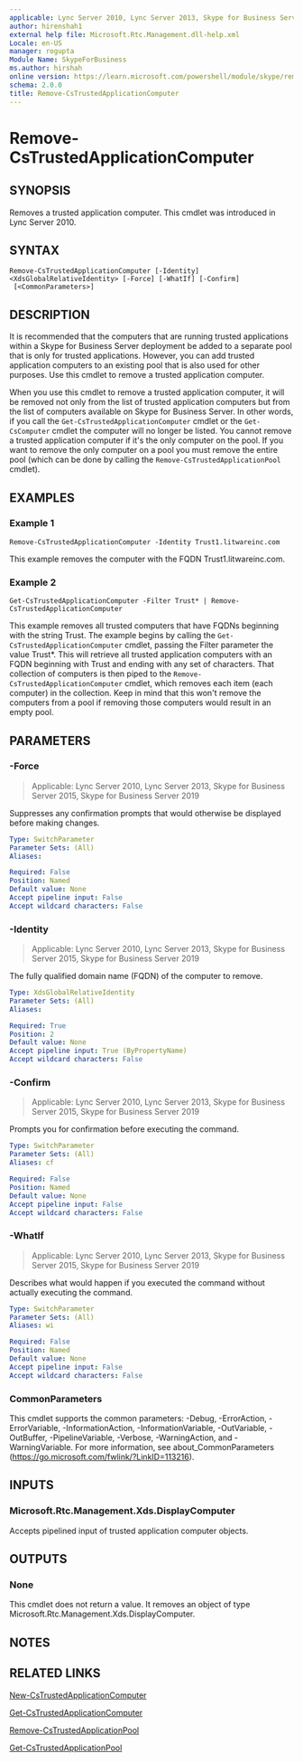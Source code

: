 ```yaml
---
applicable: Lync Server 2010, Lync Server 2013, Skype for Business Server 2015, Skype for Business Server 2019
author: hirenshah1
external help file: Microsoft.Rtc.Management.dll-help.xml
Locale: en-US
manager: rogupta
Module Name: SkypeForBusiness
ms.author: hirshah
online version: https://learn.microsoft.com/powershell/module/skype/remove-cstrustedapplicationcomputer
schema: 2.0.0
title: Remove-CsTrustedApplicationComputer
---
```


# Remove-CsTrustedApplicationComputer

## SYNOPSIS
Removes a trusted application computer.
This cmdlet was introduced in Lync Server 2010.


## SYNTAX

```
Remove-CsTrustedApplicationComputer [-Identity] <XdsGlobalRelativeIdentity> [-Force] [-WhatIf] [-Confirm]
 [<CommonParameters>]
```

## DESCRIPTION
It is recommended that the computers that are running trusted applications within a Skype for Business Server deployment be added to a separate pool that is only for trusted applications.
However, you can add trusted application computers to an existing pool that is also used for other purposes.
Use this cmdlet to remove a trusted application computer.

When you use this cmdlet to remove a trusted application computer, it will be removed not only from the list of trusted application computers but from the list of computers available on Skype for Business Server.
In other words, if you call the `Get-CsTrustedApplicationComputer` cmdlet or the `Get-CsComputer` cmdlet the computer will no longer be listed.
You cannot remove a trusted application computer if it's the only computer on the pool.
If you want to remove the only computer on a pool you must remove the entire pool (which can be done by calling the `Remove-CsTrustedApplicationPool` cmdlet).


## EXAMPLES

### Example 1
```
Remove-CsTrustedApplicationComputer -Identity Trust1.litwareinc.com
```

This example removes the computer with the FQDN Trust1.litwareinc.com.


### Example 2
```
Get-CsTrustedApplicationComputer -Filter Trust* | Remove-CsTrustedApplicationComputer
```

This example removes all trusted computers that have FQDNs beginning with the string Trust.
The example begins by calling the `Get-CsTrustedApplicationComputer` cmdlet, passing the Filter parameter the value Trust*.
This will retrieve all trusted application computers with an FQDN beginning with Trust and ending with any set of characters.
That collection of computers is then piped to the `Remove-CsTrustedApplicationComputer` cmdlet, which removes each item (each computer) in the collection.
Keep in mind that this won't remove the computers from a pool if removing those computers would result in an empty pool.


## PARAMETERS

### -Force

> Applicable: Lync Server 2010, Lync Server 2013, Skype for Business Server 2015, Skype for Business Server 2019

Suppresses any confirmation prompts that would otherwise be displayed before making changes.

```yaml
Type: SwitchParameter
Parameter Sets: (All)
Aliases:

Required: False
Position: Named
Default value: None
Accept pipeline input: False
Accept wildcard characters: False
```

### -Identity

> Applicable: Lync Server 2010, Lync Server 2013, Skype for Business Server 2015, Skype for Business Server 2019

The fully qualified domain name (FQDN) of the computer to remove.

```yaml
Type: XdsGlobalRelativeIdentity
Parameter Sets: (All)
Aliases:

Required: True
Position: 2
Default value: None
Accept pipeline input: True (ByPropertyName)
Accept wildcard characters: False
```

### -Confirm

> Applicable: Lync Server 2010, Lync Server 2013, Skype for Business Server 2015, Skype for Business Server 2019

Prompts you for confirmation before executing the command.

```yaml
Type: SwitchParameter
Parameter Sets: (All)
Aliases: cf

Required: False
Position: Named
Default value: None
Accept pipeline input: False
Accept wildcard characters: False
```

### -WhatIf

> Applicable: Lync Server 2010, Lync Server 2013, Skype for Business Server 2015, Skype for Business Server 2019

Describes what would happen if you executed the command without actually executing the command.

```yaml
Type: SwitchParameter
Parameter Sets: (All)
Aliases: wi

Required: False
Position: Named
Default value: None
Accept pipeline input: False
Accept wildcard characters: False
```

### CommonParameters
This cmdlet supports the common parameters: -Debug, -ErrorAction, -ErrorVariable, -InformationAction, -InformationVariable, -OutVariable, -OutBuffer, -PipelineVariable, -Verbose, -WarningAction, and -WarningVariable. For more information, see about_CommonParameters (https://go.microsoft.com/fwlink/?LinkID=113216).

## INPUTS

### Microsoft.Rtc.Management.Xds.DisplayComputer

Accepts pipelined input of trusted application computer objects.

## OUTPUTS

### None
This cmdlet does not return a value.
It removes an object of type Microsoft.Rtc.Management.Xds.DisplayComputer.

## NOTES

## RELATED LINKS

[New-CsTrustedApplicationComputer](New-CsTrustedApplicationComputer.md)

[Get-CsTrustedApplicationComputer](Get-CsTrustedApplicationComputer.md)

[Remove-CsTrustedApplicationPool](Remove-CsTrustedApplicationPool.md)

[Get-CsTrustedApplicationPool](Get-CsTrustedApplicationPool.md)

